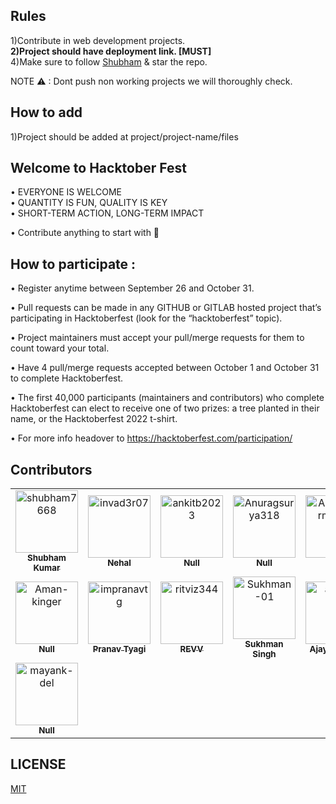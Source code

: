## Rules  

1)Contribute in web development projects.     
**2)Project should have deployment link. [MUST]**  
4)Make sure to follow [Shubham](https://github.com/shubham7668) & star the repo.     
  
NOTE ⚠ : Dont push non working projects we will thoroughly check.

## How to add  
1)Project should be added at project/project-name/files

## Welcome to Hacktober Fest 

• EVERYONE IS WELCOME    
• QUANTITY IS FUN, QUALITY IS KEY    
• SHORT-TERM ACTION, LONG-TERM IMPACT    

• Contribute anything to start with 🙌

## How to participate :  

• Register anytime between September 26 and October 31.

• Pull requests can be made in any GITHUB or GITLAB hosted project that’s participating in Hacktoberfest (look for the “hacktoberfest” topic).

• Project maintainers must accept your pull/merge requests for them to count toward your total.

• Have 4 pull/merge requests accepted between October 1 and October 31 to complete Hacktoberfest.

• The first 40,000 participants (maintainers and contributors) who complete Hacktoberfest can elect to receive one of two prizes: a tree planted in their name, or the   Hacktoberfest 2022 t-shirt.

• For more info headover to https://hacktoberfest.com/participation/

## Contributors

<!-- readme: contributors -start -->
<table>
<tr>
    <td align="center">
        <a href="https://github.com/shubham7668">
            <img src="https://avatars.githubusercontent.com/u/54644253?v=4" width="100;" alt="shubham7668"/>
            <br />
            <sub><b>Shubham Kumar</b></sub>
        </a>
    </td>
    <td align="center">
        <a href="https://github.com/invad3r07">
            <img src="https://avatars.githubusercontent.com/u/114834238?v=4" width="100;" alt="invad3r07"/>
            <br />
            <sub><b>Nehal</b></sub>
        </a>
    </td>
    <td align="center">
        <a href="https://github.com/ankitb2023">
            <img src="https://avatars.githubusercontent.com/u/105578036?v=4" width="100;" alt="ankitb2023"/>
            <br />
            <sub><b>Null</b></sub>
        </a>
    </td>
    <td align="center">
        <a href="https://github.com/Anuragsurya318">
            <img src="https://avatars.githubusercontent.com/u/91601354?v=4" width="100;" alt="Anuragsurya318"/>
            <br />
            <sub><b>Null</b></sub>
        </a>
    </td>
    <td align="center">
        <a href="https://github.com/AkashSharma001">
            <img src="https://avatars.githubusercontent.com/u/97700368?v=4" width="100;" alt="AkashSharma001"/>
            <br />
            <sub><b>Null</b></sub>
        </a>
    </td>
    <td align="center">
        <a href="https://github.com/ElvinPero">
            <img src="https://avatars.githubusercontent.com/u/101408574?v=4" width="100;" alt="ElvinPero"/>
            <br />
            <sub><b>ELVIN Pero</b></sub>
        </a>
    </td></tr>
<tr>
    <td align="center">
        <a href="https://github.com/Aman-kinger">
            <img src="https://avatars.githubusercontent.com/u/73296791?v=4" width="100;" alt="Aman-kinger"/>
            <br />
            <sub><b>Null</b></sub>
        </a>
    </td>
    <td align="center">
        <a href="https://github.com/impranavtg">
            <img src="https://avatars.githubusercontent.com/u/83161133?v=4" width="100;" alt="impranavtg"/>
            <br />
            <sub><b>Pranav Tyagi</b></sub>
        </a>
    </td>
    <td align="center">
        <a href="https://github.com/ritviz344">
            <img src="https://avatars.githubusercontent.com/u/55100068?v=4" width="100;" alt="ritviz344"/>
            <br />
            <sub><b>REVV</b></sub>
        </a>
    </td>
    <td align="center">
        <a href="https://github.com/Sukhman-01">
            <img src="https://avatars.githubusercontent.com/u/74138570?v=4" width="100;" alt="Sukhman-01"/>
            <br />
            <sub><b>Sukhman Singh</b></sub>
        </a>
    </td>
    <td align="center">
        <a href="https://github.com/ajaygitt">
            <img src="https://avatars.githubusercontent.com/u/76237868?v=4" width="100;" alt="ajaygitt"/>
            <br />
            <sub><b>Ajay Pradeep</b></sub>
        </a>
    </td>
    <td align="center">
        <a href="https://github.com/Akshat2Jain">
            <img src="https://avatars.githubusercontent.com/u/101265586?v=4" width="100;" alt="Akshat2Jain"/>
            <br />
            <sub><b>Akshat Jain</b></sub>
        </a>
    </td></tr>
<tr>
    <td align="center">
        <a href="https://github.com/mayank-del">
            <img src="https://avatars.githubusercontent.com/u/82238106?v=4" width="100;" alt="mayank-del"/>
            <br />
            <sub><b>Null</b></sub>
        </a>
    </td></tr>
</table>
<!-- readme: contributors -end -->


## LICENSE
  
[MIT](https://github.com/shubham7668/potfolio/blob/main/LICENSE)
  

